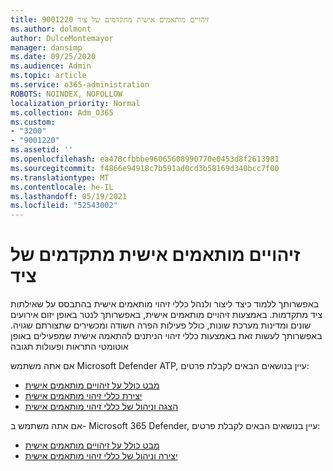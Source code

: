 ```yaml
---
title: 9001220 זיהויים מותאמים אישית מתקדמים של ציד
ms.author: dolmont
author: DulceMontemayor
manager: dansimp
ms.date: 09/25/2020
ms.audience: Admin
ms.topic: article
ms.service: o365-administration
ROBOTS: NOINDEX, NOFOLLOW
localization_priority: Normal
ms.collection: Adm_O365
ms.custom:
- "3200"
- "9001220"
ms.assetid: ''
ms.openlocfilehash: ea478cfbbbe96065608990770e0453d8f2613981
ms.sourcegitcommit: f4866e94918c7b591ad0cd3b58169d340bcc7f00
ms.translationtype: MT
ms.contentlocale: he-IL
ms.lasthandoff: 05/19/2021
ms.locfileid: "52543002"
---
```

# <a name="advanced-hunting-custom-detections"></a>זיהויים מותאמים אישית מתקדמים של ציד

באפשרותך ללמוד כיצד ליצור ולנהל כללי זיהוי מותאמים אישית בהתבסס על שאילתות ציד מתקדמות. באמצעות זיהויים מותאמים אישית, באפשרותך לנטר באופן יזום אירועים שונים ומדינות מערכת שונות, כולל פעילות הפרה חשודה ומכשירים שתצורתם שגויה. באפשרותך לעשות זאת באמצעות כללי זיהוי הניתנים להתאמה אישית שמפעילים באופן אוטומטי התראות ופעולות תגובה
  
אם אתה משתמש Microsoft Defender ATP, עיין בנושאים הבאים לקבלת פרטים: 
- [מבט כולל על זיהויים מותאמים אישית](/windows/security/threat-protection/microsoft-defender-atp/overview-custom-detections)
- [יצירת כללי זיהוי מותאמים אישית](/windows/security/threat-protection/microsoft-defender-atp/custom-detection-rules)
- [הצגה וניהול של כללי זיהוי מותאמים אישית](/windows/security/threat-protection/microsoft-defender-atp/custom-detections-manage)

אם אתה משתמש ב- Microsoft 365 Defender, עיין בנושאים הבאים לקבלת פרטים: 
- [מבט כולל על זיהויים מותאמים אישית](/microsoft-365/security/mtp/custom-detections-overview)
- [יצירה וניהול של כללי זיהוי מותאמים אישית](/microsoft-365/security/mtp/custom-detection-rules)
